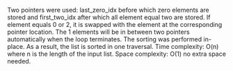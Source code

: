 Two pointers were used: last_zero_idx before which zero elements are stored and first_two_idx after which all element equal two are stored. If element equals 0 or 2, it is swapped with the element at the corresponding pointer location. The 1 elements will be in between two pointers automatically when the loop terminates. The sorting was performed in-place. As a result, the list is sorted in one traversal. 
Time complexity: O(n) where n is the length of the input list. 
Space complexity: O(1) no extra space needed.